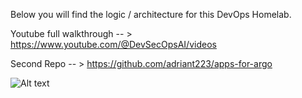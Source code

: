 Below you will find the logic / architecture for this DevOps Homelab.

Youtube full walkthrough -- > https://www.youtube.com/@DevSecOpsAI/videos

Second Repo -- > https://github.com/adriant223/apps-for-argo

<img src="JenkinsLab5.gif" alt="Alt text" title="Optional title">
